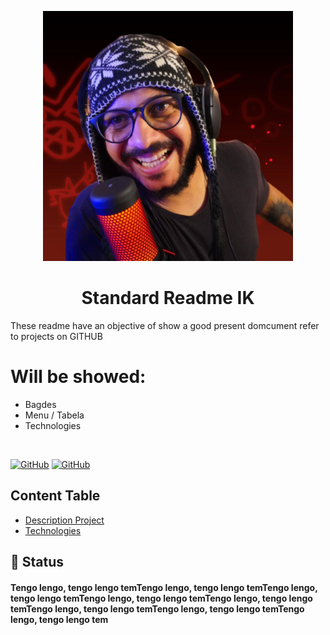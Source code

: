 <p width="100%" align="center">
    <img src="./images/devy.png" width=400px>
</p>

<h1 align="center" id="description">Standard Readme IK</h1>


These readme have an objective of show a good present
domcument refer to projects on GITHUB

# Will be showed:

- Bagdes
- Menu / Tabela 
- Technologies

<br>

[![GitHub](https://img.shields.io/badge/--181717?logo=github&logoColor=ffffff)](https://github.com/) [![GitHub](https://badgen.net/badge/icon/github?icon=github&label)](https://github.com)

## Content Table 
<ul>
    <li><a href="#description">Description Project</a></li>
    <li><a href="technologies">Technologies</a></li>
</ul>

## :rocket: Status
<h4>Tengo lengo, tengo lengo temTengo lengo, tengo lengo temTengo lengo, tengo lengo temTengo lengo, tengo lengo temTengo lengo, tengo lengo temTengo lengo, tengo lengo temTengo lengo, tengo lengo temTengo lengo, tengo lengo tem</h4>
